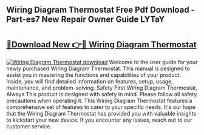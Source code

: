 ## Wiring Diagram Thermostat Free Pdf Download - Part-es7 New Repair Owner Guide LYTaY

# <h2><a href="http://dfp1qgj.blite.top/?on=Wiring+Diagram+Thermostat">🔗Download New 👉🔴 Wiring Diagram Thermostat</a></h2>

[![Wiring Diagram Thermostat download](https://i.imgur.com/lujVjoI.png)](http://dfp1qgj.blite.top/?on=Wiring+Diagram+Thermostat)
Welcome to the user guide for your newly purchased Wiring Diagram Thermostat. This manual is designed to assist you in mastering the functions and capabilities of your product. Inside, you will find detailed information on features, setup, usage, maintenance, and problem-solving. Safety First Wiring Diagram Thermostat, Always This product is designed with safety in mind. Please follow all safety precautions when operating it. This Wiring Diagram Thermostat features a comprehensive set of features to cater to your specific needs. It's our hope that the Wiring Diagram Thermostat has provided you with valuable insights to kickstart your new device. If you encounter any issues, reach out to our customer service.
